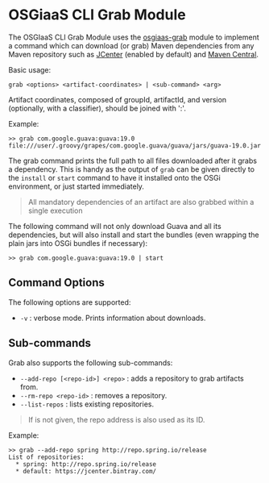 # OSGiaaS CLI Grab Module

The OSGIaaS CLI Grab Module uses the [osgiaas-grab](../infra/osgiaas-grab.md) module to implement a command
which can download (or grab) Maven dependencies from any Maven repository such as
[JCenter](https://jcenter.bintray.com/) (enabled by default) and [Maven Central](https://repo1.maven.org/maven2).

Basic usage:

```
grab <options> <artifact-coordinates> | <sub-command> <arg>
```

Artifact coordinates, composed of groupId, artifactId, and version (optionally, with a classifier),
should be joined with ':'.

Example:

```
>> grab com.google.guava:guava:19.0
file:///user/.groovy/grapes/com.google.guava/guava/jars/guava-19.0.jar
```

The grab command prints the full path to all files downloaded after it grabs a dependency.
This is handy as the output of `grab` can be given directly to the `install` or `start` command to have it installed
onto the OSGi environment, or just started immediately.

> All mandatory dependencies of an artifact are also grabbed within a single execution

The following command will not only download Guava and all its dependencies, but will also install and start
the bundles (even wrapping the plain jars into OSGi bundles if necessary):

```
>> grab com.google.guava:guava:19.0 | start
```

## Command Options

The following options are supported:

  * `-v` : verbose mode. Prints information about downloads.

## Sub-commands

Grab also supports the following sub-commands:

  * `--add-repo [<repo-id>] <repo>` : adds a repository to grab artifacts from.
  * `--rm-repo <repo-id>` : removes a repository.
  * `--list-repos` : lists existing repositories.

> If <repo-id> is not given, the repo address is also used as its ID.

Example:

```
>> grab --add-repo spring http://repo.spring.io/release
List of repositories:
  * spring: http://repo.spring.io/release
  * default: https://jcenter.bintray.com/
```


